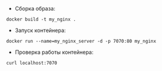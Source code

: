 * Сборка образа:

```docker build -t my_nginx . ```

* Запуск контейнера:

```docker run --name=my_nginx_server -d -p 7070:80 my_nginx```

* Проверка работы контейнера:

```curl localhost:7070```